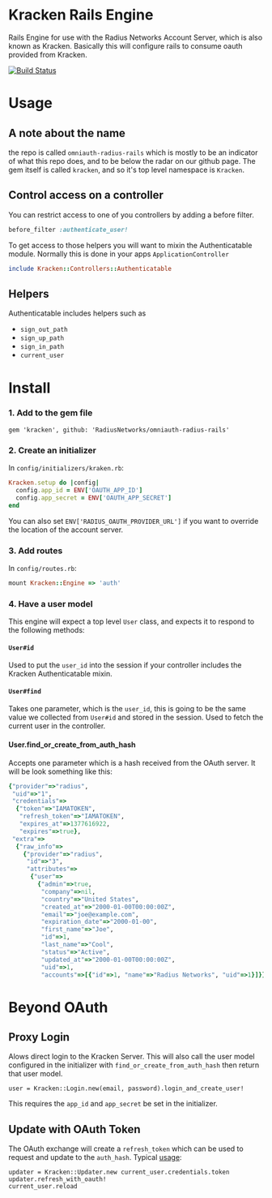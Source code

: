 # Kracken Rails Engine

Rails Engine for use with the Radius Networks Account Server, which is also known as Kracken. Basically this will configure rails to consume oauth provided from Kracken.

[![Build Status](https://travis-ci.org/RadiusNetworks/omniauth-radius-rails.svg)](https://travis-ci.org/RadiusNetworks/omniauth-radius-rails)

# Usage

## A note about the name

the repo is called `omniauth-radius-rails` which is mostly to be an indicator of what this repo does, and to be below the radar on our github page. The gem itself is called `kracken`, and so it's top level namespace is `Kracken`.

## Control access on a controller

You can restrict access to one of you controllers by adding a before filter.

```ruby
before_filter :authenticate_user!
```

To get access to those helpers you will want to mixin the Authenticatable module. Normally this is done in your apps `ApplicationController`

```ruby
include Kracken::Controllers::Authenticatable
```

## Helpers

Authenticatable includes helpers such as

* `sign_out_path`
* `sign_up_path`
* `sign_in_path`
* `current_user`

# Install

### 1. Add to the gem file

    gem 'kracken', github: 'RadiusNetworks/omniauth-radius-rails'


### 2. Create an initializer

In `config/initializers/kraken.rb`:

```ruby
Kracken.setup do |config|
  config.app_id = ENV['OAUTH_APP_ID']
  config.app_secret = ENV['OAUTH_APP_SECRET']
end
```

You can also set `ENV['RADIUS_OAUTH_PROVIDER_URL']` if you want to override the location of the account server.

### 3. Add routes

In `config/routes.rb`:

```ruby
mount Kracken::Engine => 'auth'
```

### 4. Have a user model

This engine will expect a top level `User` class, and expects it to respond to the following methods:

#### `User#id`

Used to put the `user_id` into the session if your controller includes the Kracken Authenticatable mixin.

#### `User#find`

Takes one parameter, which is the `user_id`, this is going to be the same value we collected from `User#id` and stored in the session. Used to fetch the current user in the controller.

#### User.find_or_create_from_auth_hash

Accepts one parameter which is a hash received from the OAuth server. It will be look something like this:

```ruby
{"provider"=>"radius",
 "uid"=>"1",
 "credentials"=>
  {"token"=>"IAMATOKEN",
   "refresh_token"=>"IAMATOKEN",
   "expires_at"=>1377616922,
   "expires"=>true},
 "extra"=>
  {"raw_info"=>
    {"provider"=>"radius",
     "id"=>"3",
     "attributes"=>
      {"user"=>
        {"admin"=>true,
         "company"=>nil,
         "country"=>"United States",
         "created_at"=>"2000-01-00T00:00:00Z",
         "email"=>"joe@example.com",
         "expiration_date"=>"2000-01-00",
         "first_name"=>"Joe",
         "id"=>1,
         "last_name"=>"Cool",
         "status"=>"Active",
         "updated_at"=>"2000-01-00T00:00:00Z",
         "uid"=>1,
         "accounts"=>[{"id"=>1, "name"=>"Radius Networks", "uid"=>1}]}}}}}
```

# Beyond OAuth

## Proxy Login

Alows direct login to the Kracken Server. This will also call the user model configured in the initializer with `find_or_create_from_auth_hash` then return that user model.

```
user = Kracken::Login.new(email, password).login_and_create_user!
```

This requires the `app_id` and `app_secret` be set in the initializer.

## Update with OAuth Token

The OAuth exchange will create a `refresh_token` which can be used to request and update to the `auth_hash`. Typical [usage](https://github.com/RadiusNetworks/gamera/blob/sdk-config-kit-options/app/controllers/application_controller.rb):

```
updater = Kracken::Updater.new current_user.credentials.token
updater.refresh_with_oauth!
current_user.reload
```


